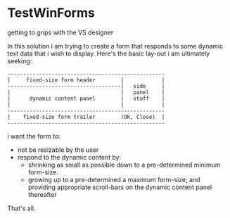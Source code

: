 # TestWinForms
getting to grips with the VS designer

In this solution i am trying to create a form that responds to some dynamic text data that i wish to display.
Here's the basic lay-out i am ultimately seeking:

	--------------------------------------------------
	|     fixed-size form header        |            | 
	------------------------------------|   side     |
	|                                   |   panel    |
	|      dynamic content panel        |   stuff    |
	|                                   |            |
	--------------------------------------------------
	|    fixed-size form trailer        (OK, Close)  |               
	--------------------------------------------------

i want the form to:
+ not be resizable by the user
+ respond to the dynamic content by:
  + shrinking as small as possible down to a pre-determined minimum form-size.
  + growing up to a pre-determined a maximum form-size; and providing appropriate scroll-bars on the dynamic content panel thereafter

That's all.
